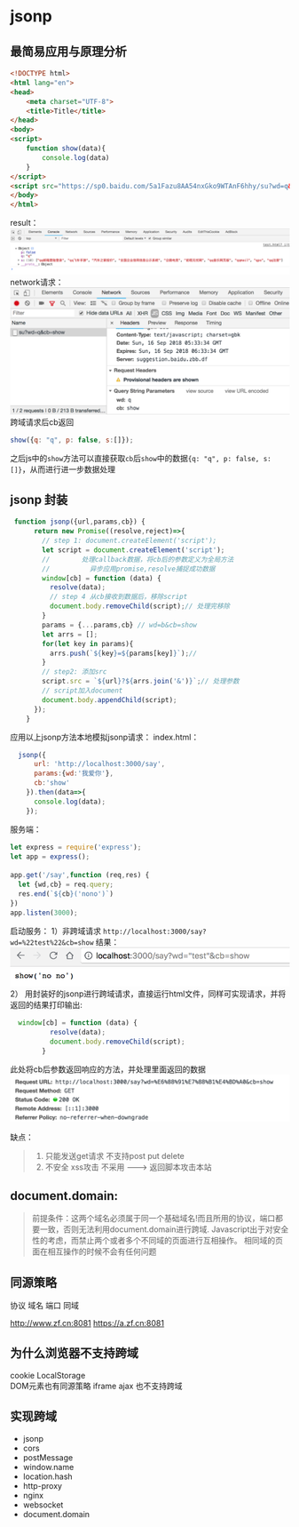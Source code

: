 # jsonp
## 最简易应用与原理分析
```html
<!DOCTYPE html>
<html lang="en">
<head>
    <meta charset="UTF-8">
    <title>Title</title>
</head>
<body>
<script>
    function show(data){
    	console.log(data)
    }
</script>
<script src="https://sp0.baidu.com/5a1Fazu8AA54nxGko9WTAnF6hhy/su?wd=q&cb=show"></script>
</body>
</html>
```
result：
![](./note_img/1.png)
network请求：
![](./note_img/2.png)
跨域请求后cb返回
```javascript
show({q: "q", p: false, s:[]});
```
之后js中的`show`方法可以直接获取`cb`后`show`中的数据`{q: "q", p: false, s:[]}`，从而进行进一步数据处理

## jsonp 封装
```javascript
 function jsonp({url,params,cb}) {
      return new Promise((resolve,reject)=>{
      	// step 1: document.createElement('script');
        let script = document.createElement('script');
        //        处理callback数据，将cb后的参数定义为全局方法
        //          异步应用promise,resolve捕捉成功数据
        window[cb] = function (data) {
          resolve(data);
          // step 4 从cb接收到数据后，移除script
          document.body.removeChild(script);// 处理完移除
        }
        params = {...params,cb} // wd=b&cb=show
        let arrs = [];
        for(let key in params){
          arrs.push(`${key}=${params[key]}`);// 
        }
        // step2: 添加src
        script.src = `${url}?${arrs.join('&')}`;// 处理参数
        // script加入document
        document.body.appendChild(script);
      });
    }
```
应用以上jsonp方法本地模拟jsonp请求：
index.html：
```javascript
  jsonp({
      url: 'http://localhost:3000/say',
      params:{wd:'我爱你'},
      cb:'show'
    }).then(data=>{
      console.log(data);
    });
```
服务端：
```javascript
let express = require('express');
let app = express();

app.get('/say',function (req,res) {
  let {wd,cb} = req.query;
  res.end(`${cb}('nono')`)
})
app.listen(3000);
```
启动服务：
1）非跨域请求 `http://localhost:3000/say?wd=%22test%22&cb=show`
结果：
![](./note_img/result1.png)
2） 用封装好的jsonp进行跨域请求，直接运行html文件，同样可实现请求，并将返回的结果打印输出:
```javascript
  window[cb] = function (data) {
          resolve(data);
          document.body.removeChild(script);
        }
```
此处将cb后参数返回响应的方法，并处理里面返回的数据
![](./note_img/result2.png)

缺点：
> 1) 只能发送get请求 不支持post put delete
> 2) 不安全 xss攻击  不采用 ---> 返回脚本攻击本站

## document.domain: 
>  前提条件：这两个域名必须属于同一个基础域名!而且所用的协议，端口都要一致，否则无法利用document.domain进行跨域.
> Javascript出于对安全性的考虑，而禁止两个或者多个不同域的页面进行互相操作。
>  相同域的页面在相互操作的时候不会有任何问题
## 同源策略
协议 域名 端口 同域

http://www.zf.cn:8081
https://a.zf.cn:8081


## 为什么浏览器不支持跨域
cookie LocalStorage  
DOM元素也有同源策略 iframe
ajax 也不支持跨域

## 实现跨域
- jsonp 
- cors
- postMessage
- window.name
- location.hash
- http-proxy
- nginx
- websocket
- document.domain